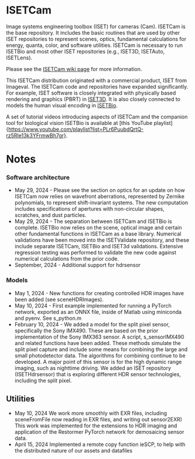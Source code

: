 # ISETCam

Image systems engineering toolbox (ISET) for cameras (Cam).  ISETCam is the base repository.  It includes the basic routines that are used by other ISET repositories to represent scenes, optics, fundamental calculations for energy, quanta, color, and software utilities. ISETCam is necessary to run ISETBio and most other ISET repositories (e.g., ISET3D, ISETAuto, ISETLens).

Please see the [ISETCam wiki page](https://github.com/iset/isetcam/wiki) for more information.

This ISETCam distribution originated with a commercial product, ISET from Imageval. The ISETCam code and repositories have expanded significantly. For example, ISET software is closely integrated with physically based rendering and graphics (PBRT) in [ISET3D](https://github.com/ISET/iset3d/wiki). It is also closely connected to models the human visual encoding in [ISETBio](https://github.com/ISETBIO/ISETBio/wiki).

A set of tutorial videos introducing aspects of ISETCam and the companion tool for biological vision ISETBio is available at [this YouTube playlist]{https://www.youtube.com/playlist?list=PLr6PuubdQrtQ-rz5RIe13k3YFrmwBh7gr}.

# Notes

### Software architecture

* May 29, 2024 - Please see the section on optics for an update on how ISETCam now relies on wavefront aberrations, represented by Zernike polynomials, to represent shift-invariant systems.  The new computation includes specifications of apertures with non-circular shapes, scratches, and dust particles.
* May 29, 2024 - The separation between ISETCam and ISETBio is complete. ISETBio now relies on the scene, optical image and certain other fundamental functions in ISETCam as a base library. Numerical validations have been moved into the ISETValidate repository, and these include separate ISETCam, ISETBio and ISET3d validations.  Extensive regression testing was performed to validate the new code against numerical calculations from the prior code.
* September, 2024 - Additional support for hdrsensor

### Models

* May 1, 2024 - New functions for creating controlled HDR images have been added (see sceneHDRImages).
* May 10, 2024 - First example implemented for running a PyTorch network, exported as an ONNX file, inside of Matlab using miniconda and pyenv.  See s_python.m
* February 10, 2024 - We added a model for the split pixel sensor, specifically the Sony IMX490. These are based on the prior implementation of the Sony IMX363 sensor. A script, s_sensorIMX490 and related functions have been added. These methods simulate the split pixel capture and include some means for combining the large and small photodetector data.  The algorithms for combining continue to be developed.  A major point of this sensor is for the high dynamic range imaging, such as nighttime driving.  We added an ISET repository (ISETHdrsensor) that is exploring different HDR sensor technologies, including the split pixel.

## Utilities

* May 10, 2024 We work more smoothly with EXR files, including sceneFromFile now reading in EXR files, and writing out sensor2EXR) This work was implemented for the extensions to HDR imaging and application of the Restormer PyTorch network for demosaicing sensor data.
* April 15, 2024 Implemented a remote copy function ieSCP, to help with the distributed nature of our assets and datafiles


